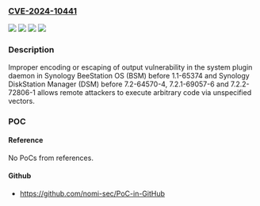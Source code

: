 ### [CVE-2024-10441](https://cve.mitre.org/cgi-bin/cvename.cgi?name=CVE-2024-10441)
![](https://img.shields.io/static/v1?label=Product&message=BeeStation%20Manager%20(BSM)&color=blue)
![](https://img.shields.io/static/v1?label=Product&message=DiskStation%20Manager%20(DSM)&color=blue)
![](https://img.shields.io/static/v1?label=Version&message=n%2Fa&color=blue)
![](https://img.shields.io/static/v1?label=Vulnerability&message=Improper%20Encoding%20or%20Escaping%20of%20Output&color=brighgreen)

### Description

Improper encoding or escaping of output vulnerability in the system plugin daemon in Synology BeeStation OS (BSM) before 1.1-65374 and Synology DiskStation Manager (DSM) before 7.2-64570-4, 7.2.1-69057-6 and 7.2.2-72806-1 allows remote attackers to execute arbitrary code via unspecified vectors.

### POC

#### Reference
No PoCs from references.

#### Github
- https://github.com/nomi-sec/PoC-in-GitHub

